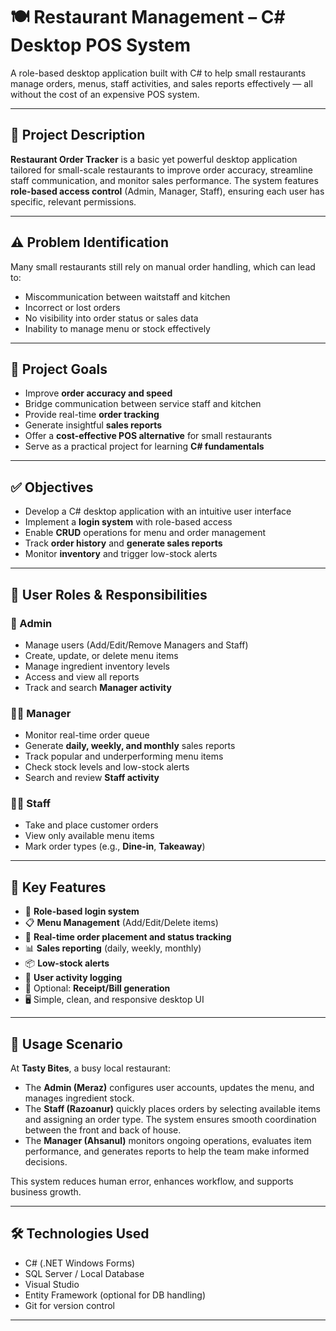 # 🍽️ Restaurant Management – C# Desktop POS System

A role-based desktop application built with C# to help small restaurants manage orders, menus, staff activities, and sales reports effectively — all without the cost of an expensive POS system.

---

## 📌 Project Description

**Restaurant Order Tracker** is a basic yet powerful desktop application tailored for small-scale restaurants to improve order accuracy, streamline staff communication, and monitor sales performance. The system features **role-based access control** (Admin, Manager, Staff), ensuring each user has specific, relevant permissions.

---

## ⚠️ Problem Identification

Many small restaurants still rely on manual order handling, which can lead to:

- Miscommunication between waitstaff and kitchen
- Incorrect or lost orders
- No visibility into order status or sales data
- Inability to manage menu or stock effectively

---

## 🎯 Project Goals

- Improve **order accuracy and speed**
- Bridge communication between service staff and kitchen
- Provide real-time **order tracking**
- Generate insightful **sales reports**
- Offer a **cost-effective POS alternative** for small restaurants
- Serve as a practical project for learning **C# fundamentals**

---

## ✅ Objectives

- Develop a C# desktop application with an intuitive user interface
- Implement a **login system** with role-based access
- Enable **CRUD** operations for menu and order management
- Track **order history** and **generate sales reports**
- Monitor **inventory** and trigger low-stock alerts

---

## 👥 User Roles & Responsibilities

### 👑 Admin
- Manage users (Add/Edit/Remove Managers and Staff)
- Create, update, or delete menu items
- Manage ingredient inventory levels
- Access and view all reports
- Track and search **Manager activity**

### 🧑‍💼 Manager
- Monitor real-time order queue
- Generate **daily, weekly, and monthly** sales reports
- Track popular and underperforming menu items
- Check stock levels and low-stock alerts
- Search and review **Staff activity**

### 🧑‍🍳 Staff
- Take and place customer orders
- View only available menu items
- Mark order types (e.g., **Dine-in**, **Takeaway**)

---

## 🔑 Key Features

- 🔐 **Role-based login system**
- 📋 **Menu Management** (Add/Edit/Delete items)
- 📝 **Real-time order placement and status tracking**
- 📊 **Sales reporting** (daily, weekly, monthly)
- 📦 **Low-stock alerts**
- 📌 **User activity logging**
- 🧾 Optional: **Receipt/Bill generation**
- 🖥️ Simple, clean, and responsive desktop UI

---

## 📖 Usage Scenario

At **Tasty Bites**, a busy local restaurant:

- The **Admin (Meraz)** configures user accounts, updates the menu, and manages ingredient stock.
- The **Staff (Razoanur)** quickly places orders by selecting available items and assigning an order type. The system ensures smooth coordination between the front and back of house.
- The **Manager (Ahsanul)** monitors ongoing operations, evaluates item performance, and generates reports to help the team make informed decisions.

This system reduces human error, enhances workflow, and supports business growth.

---

## 🛠️ Technologies Used

- C# (.NET Windows Forms)
- SQL Server / Local Database
- Visual Studio
- Entity Framework (optional for DB handling)
- Git for version control

---


